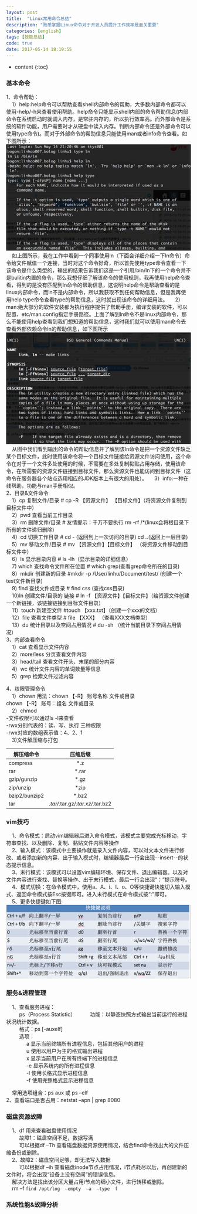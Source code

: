 ```yaml
---
layout: post
title:  "Linux常用命令总结"
description: "熟悉掌握Linux命令对于开发人员提升工作效率是至关重要"
categories: [english]
tags: [技能总结]
code: true
date: 2017-05-14 18:19:55
---
```


* content
{:toc}
 

### 基本命令
1、命令帮助：<br/>
  &nbsp;&nbsp;&nbsp;&nbsp;1）help:help命令可以帮助查看shell内部命令的帮助，大多数内部命令都可以使用-help/-h来查看使用帮助。help命令只能显示shell内部的命令帮助信息(内部命令在系统启动时就调入内存，是常驻内存的，所以执行效率高。而外部命令是系统的软件功能，用户需要时才从硬盘中读入内存。判断内部命令还是外部命令可以使用type命令)。而对于外部命令的帮助信息只能使用man或者info命令查看。如下图所示：<br/>
![linux-01](/img/linux-01.png)<br/>
  &nbsp;&nbsp;&nbsp;&nbsp;如上图所示，我在工作中看到一个同事使用ln（下面会详细介绍一下ln命令）命令给文件赋值一个连接，当时对这个命令好奇，所以首先使用type命令查看一下该命令是什么类型的，输出的结果告诉我们这是一个引用/bin/ln下的一个命令并不是bulitin内置的命令，那么我想仔细了解该命令的使用规则，我再使用help命令查看，得到的是没有匹配到ln命令的帮助信息，这说明help命令是帮助查看的是linux内部命令，而ln不是内部命令，所以我获取不到任何帮助信息，但是我再使用help type命令查看type的帮助信息，这时就出现该命令的详细用法。
  &nbsp;&nbsp;&nbsp;&nbsp;2）man:绝大部分的软件安装都为执行程序提供了帮助手册，编译安装的软件，可以配置、etc/man.config指定手册路径。上面了解到ln命令不是linux内部命令，那么不能使用help查看到我们想知道的帮助信息，这时我们就可以使用man命令去查看外部依赖命令ln的帮助信息，如下图所示<br/>
![linux-02](/img/linux-02.png)<br/>
  &nbsp;&nbsp;&nbsp;&nbsp;从图中我们看到输出的命令的帮助信息并了解到该ln命令是把一个资源文件缺乏某个目标文件，此时使用该命令将一个目标文件链接给资源文件访问使用，这个命令在对于一个文件多处使用的时候，不需要在多处复制黏贴占用存储，使用该命令，在所需要的资源文件链接到目标文件，那么资源文件也能访问到目标文件（这命令在服务器各个站点选用相应的JDK版本上有很大的用处）。
  &nbsp;&nbsp;&nbsp;&nbsp;3）info:一种在线帮助，功能与man手册相似。<br/>
2、目录&文件命令<br/>
  &nbsp;&nbsp;&nbsp;&nbsp;1）cp 复制文件/目录  # cp -R 【资源文件】  【目标文件】（将资源文件复制到目标文件中）<br/>
  &nbsp;&nbsp;&nbsp;&nbsp;2）pwd 查看当前工作目录  <br/>
  &nbsp;&nbsp;&nbsp;&nbsp;3）rm 删除文件/目录  # 友情提示：千万不要执行 rm -rf /*(linux会将根目录下所有的文件递归删除)  <br/>
  &nbsp;&nbsp;&nbsp;&nbsp;4）cd 切换工作目录  # cd -  (返回到上一次访问的目录)  cd ..(返回上一层目录)<br/>
  &nbsp;&nbsp;&nbsp;&nbsp;5）mv 移动文件/目录  # mv 【资源文件】【目标文件】  （将资源文件移动到目标文件中）<br/>
  &nbsp;&nbsp;&nbsp;&nbsp;6）ls 显示目录内容 # ls -lh（显示目录的详细信息）<br/>
  &nbsp;&nbsp;&nbsp;&nbsp;7) which 查找命令文件所在位置 # which grep(查看grep命令所在的目录)<br/>
  &nbsp;&nbsp;&nbsp;&nbsp;8）mkdir 创建新的目录   #mkdir -p /User/linhu/Document/test/   (创建一个test文件新目录) <br/>
  &nbsp;&nbsp;&nbsp;&nbsp;9) find 查找文件或目录 # find css (查找css目录)    <br/>
  &nbsp;&nbsp;&nbsp;&nbsp;10)ln 创建文件/目录的  链接   # ln -f 【资源文件】【目标文件】（给资源文件创建一个新链接，该链接链接到目标文件目录）<br/>
  &nbsp;&nbsp;&nbsp;&nbsp;11）touch 新建空文件     #touch 【xxx.txt】（创建一个xxx的文档）<br/>
  &nbsp;&nbsp;&nbsp;&nbsp;12）file 查看文件类型    # file 【XXX】 （查看XXX文档类型）<br/>
  &nbsp;&nbsp;&nbsp;&nbsp;13）du 统计目录以及空间占用情况  # du -sh （统计当前目录下空间占用情况）<br/>
3、内部查看命令<br/>
  &nbsp;&nbsp;&nbsp;&nbsp;1）cat 查看显示文件内容  <br/>
  &nbsp;&nbsp;&nbsp;&nbsp;2）more/less 分页查看文件内容 <br/>
  &nbsp;&nbsp;&nbsp;&nbsp;3）head/tail 查看文件开头、末尾的部分内容 <br/>
  &nbsp;&nbsp;&nbsp;&nbsp;4）wc 统计文件内容的单词数量等信息  <br/>
  &nbsp;&nbsp;&nbsp;&nbsp;5）grep 检索文件过滤内容  <br/>
  
4、权限管理命令<br/>
   &nbsp;&nbsp;&nbsp;&nbsp;1）chown 用法：chown 【-R】 账号名称  文件或目录<br/>
               chown 【-R】 账号：组名   文件或目录<br/>
  &nbsp;&nbsp;&nbsp;&nbsp;2）chmod<br/>
     -文件权限可以通过ls -l来查看<br/>
     -rwx分别代表的：读、写、执行 三种权限<br/>
     -rwx对应的数组表示值：4、2、1<br/>
  &nbsp;&nbsp;&nbsp;&nbsp;3)文件解压缩与打包
  
| 解压缩命令        | 压缩后缀                                                                       |
| --------------- |:---------------------------------------------------------------------------: | 
| compress        | *.z                                                                          | 
| rar             | *.rar                                                                        |   
| gzip/gunzip     | *.gz                                                                         |    
| zip/unzip       | *zip                                                                         | 
| bzip2/bunzip2   | *.bz2                                                                        | 
| tar             | *.tar/*.tar.gz/*.tar.xz/*.tar.bz2                                            |     
     


### vim技巧
  &nbsp;&nbsp;&nbsp;&nbsp;1、命令模式：启动vim编辑器后进入命令模式，该模式主要完成光标移动，字符串查找、以及删除、复制、黏贴文件内容等操作<br/>
  &nbsp;&nbsp;&nbsp;&nbsp;2、输入模式：该模式中主要操作就是录入文件内容，可以对文本文件进行修改、或者添加新的内容、出于输入模式时，编辑器最后一行会出现--insert--的状态提示信息。<br/>
  &nbsp;&nbsp;&nbsp;&nbsp;3、末行模式：该模式可以设置vim编辑环境、保存文件、退出编辑器。以及对文件内容进行查找、替换等操作、出于末行模式，最后一行会出现“：”提示符号。<br/>
  &nbsp;&nbsp;&nbsp;&nbsp;4、模式切换：在命令模式中，使用a、A、i、I、o、O等快捷键快速切入输入模式、返回命令模式按Esc按键即可。进入末行模式在命令模式按“:”即可。<br/>
  &nbsp;&nbsp;&nbsp;&nbsp;5、更多快捷键如下图:<br/>
![linux-03](/img/linux-03.png)<br/>

### 服务&进程管理
  &nbsp;&nbsp;&nbsp;&nbsp;1、查看服务进程：<br/>
  &nbsp;&nbsp;&nbsp;&nbsp;  &nbsp;&nbsp;&nbsp;&nbsp;ps（Process Statistic）
  &nbsp;&nbsp;&nbsp;&nbsp;  &nbsp;&nbsp;&nbsp;&nbsp;功能：以静态快照方式输出当前运行的进程状况统计数据。<br/>
  &nbsp;&nbsp;&nbsp;&nbsp;  &nbsp;&nbsp;&nbsp;&nbsp;格式：ps  [-auxelf]<br/>
  &nbsp;&nbsp;&nbsp;&nbsp;  &nbsp;&nbsp;&nbsp;&nbsp;选项：<br/>
  &nbsp;&nbsp;&nbsp;&nbsp;  &nbsp;&nbsp;&nbsp;&nbsp;  &nbsp;&nbsp;&nbsp;&nbsp;a  显示当前终端所有进程信息，包括其他用户的进程<br/>
  &nbsp;&nbsp;&nbsp;&nbsp;  &nbsp;&nbsp;&nbsp;&nbsp;  &nbsp;&nbsp;&nbsp;&nbsp;u  使用以用户为主的格式输出进程<br/>
  &nbsp;&nbsp;&nbsp;&nbsp;  &nbsp;&nbsp;&nbsp;&nbsp;  &nbsp;&nbsp;&nbsp;&nbsp;x  显示当前用户在所有终端下的进程信息<br/>
  &nbsp;&nbsp;&nbsp;&nbsp;  &nbsp;&nbsp;&nbsp;&nbsp;  &nbsp;&nbsp;&nbsp;&nbsp;-e  显示系统内的所有进程信息<br/>
  &nbsp;&nbsp;&nbsp;&nbsp;  &nbsp;&nbsp;&nbsp;&nbsp;  &nbsp;&nbsp;&nbsp;&nbsp;-l  使用长格式显示进程信息<br/>
  &nbsp;&nbsp;&nbsp;&nbsp;  &nbsp;&nbsp;&nbsp;&nbsp;  &nbsp;&nbsp;&nbsp;&nbsp;-f  使用完整格式显示进程信息<br/>

  &nbsp;&nbsp;&nbsp;&nbsp;常用选项组合：ps aux 或 ps –elf  <br/>
  2、查看端口是否占用：netstat –apn | grep 8080
### 磁盘资源故障
  &nbsp;&nbsp;&nbsp;&nbsp;1、df  用来查看磁盘使用情况<br/>
  &nbsp;&nbsp;&nbsp;&nbsp;  &nbsp;&nbsp;&nbsp;&nbsp;故障1：磁盘空间不足，数据写满<br/>
  &nbsp;&nbsp;&nbsp;&nbsp;  &nbsp;&nbsp;&nbsp;&nbsp;可以根据df –Th 查看磁盘数据资源使用情况，结合find命令找出大的文件压缩备份或删除。<br/>
  &nbsp;&nbsp;&nbsp;&nbsp;2、故障2：磁盘空间足够，却无法写入数据<br/>
  &nbsp;&nbsp;&nbsp;&nbsp;  &nbsp;&nbsp;&nbsp;&nbsp;可以根据df –ih 查看磁盘inode节点占用情况，i节点耗尽以后，再创建新的文件时，将会出现“设备上没有空间”的错误信息。 <br/>
  &nbsp;&nbsp;&nbsp;&nbsp;解决方法是找出该分区大量占用i节点的细小文件，进行转移或删除。<br/>
  &nbsp;&nbsp;&nbsp;&nbsp;rm  –f  `find /opt/log  –empty  –a  –type  f`












































### 系统性能&故障分析
